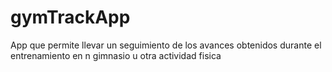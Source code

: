 # gymTrackApp
App que permite llevar un seguimiento de los avances obtenidos durante el entrenamiento en n gimnasio u otra actividad fisica
